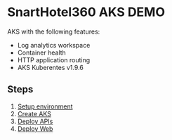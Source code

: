 # SnartHotel360 AKS DEMO

AKS with the following features:

* Log analytics workspace
* Container health
* HTTP application routing
* AKS Kuberentes v1.9.6

## Steps

1. [Setup environment](./deploy/00-set-vars.md)
2. [Create AKS](./deploy/01-aks.create.md)
3. [Deploy APIs](./deploy/02-deploy-apis.md)
4. [Deploy Web](./deploy/03-deploy-web.md)

